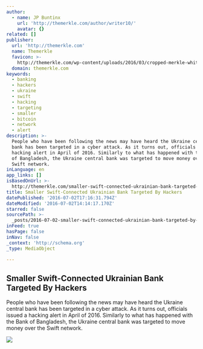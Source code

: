 ```yaml
---
author:
  - name: JP Buntinx
    url: 'http://themerkle.com/author/writer10/'
    avatar: {}
related: []
publisher:
  url: 'http://themerkle.com'
  name: Themerkle
  favicon: >-
    http://themerkle.com/wp-content/uploads/2016/03/cropped-merkle-white-1-192x192.png
  domain: themerkle.com
keywords:
  - banking
  - hackers
  - ukraine
  - swift
  - hacking
  - targeting
  - smaller
  - bitcoin
  - network
  - alert
description: >-
  People who have been following the news may have heard the Ukraine central
  bank has been targeted in a cyber attack. As it turns out, officials issued a
  hacking alert in April of 2016. Similarly to what has happened with the Bank
  of Bangladesh, the Ukraine central bank was targeted to move money over the
  Swift network.
inLanguage: en
app_links: []
isBasedOnUrl: >-
  http://themerkle.com/smaller-swift-connected-ukrainian-bank-targeted-by-hackers/
title: Smaller Swift-Connected Ukrainian Bank Targeted By Hackers
datePublished: '2016-07-02T17:16:31.794Z'
dateModified: '2016-07-02T14:14:17.170Z'
starred: false
sourcePath: >-
  _posts/2016-07-02-smaller-swift-connected-ukrainian-bank-targeted-by-hackers.md
inFeed: true
hasPage: false
inNav: false
_context: 'http://schema.org'
_type: MediaObject

---
```

<article style=""><h1>Smaller Swift-Connected Ukrainian Bank Targeted By Hackers</h1><p>People who have been following the news may have heard the Ukraine central bank has been targeted in a cyber attack. As it turns out, officials issued a hacking alert in April of 2016. Similarly to what has happened with the Bank of Bangladesh, the Ukraine central bank was targeted to move money over the Swift network.</p><img src="http://themerkle.com/wp-content/uploads/2016/07/shutterstock_230742736.jpg" /></article>